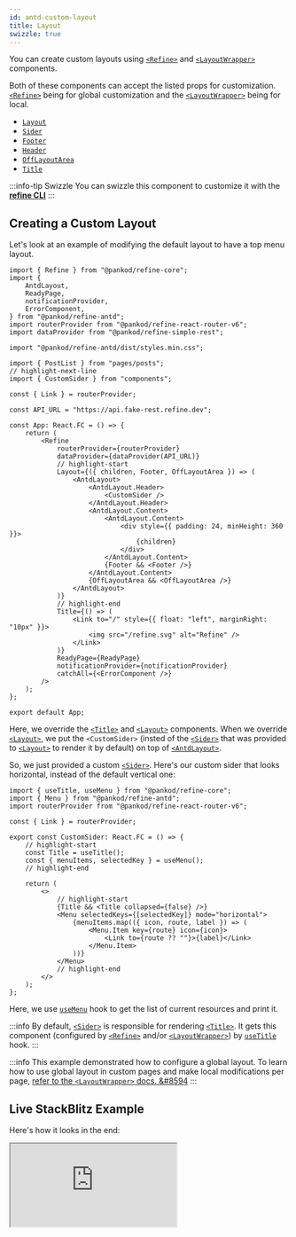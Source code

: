 ```yaml
---
id: antd-custom-layout
title: Layout
swizzle: true
---
```


You can create custom layouts using [`<Refine>`][refine] and [`<LayoutWrapper>`][layoutwrapper] components.

Both of these components can accept the listed props for customization. [`<Refine>`][refine] being for global customization and the [`<LayoutWrapper>`][layoutwrapper] being for local.

-   [`Layout`][layout]
-   [`Sider`][sider]
-   [`Footer`][footer]
-   [`Header`][header]
-   [`OffLayoutArea`][offlayoutarea]
-   [`Title`][title]

:::info-tip Swizzle
You can swizzle this component to customize it with the [**refine CLI**](/docs/packages/documentation/cli)
:::

## Creating a Custom Layout

Let's look at an example of modifying the default layout to have a top menu layout.

```tsx title="/src/App.tsx"
import { Refine } from "@pankod/refine-core";
import {
    AntdLayout,
    ReadyPage,
    notificationProvider,
    ErrorComponent,
} from "@pankod/refine-antd";
import routerProvider from "@pankod/refine-react-router-v6";
import dataProvider from "@pankod/refine-simple-rest";

import "@pankod/refine-antd/dist/styles.min.css";

import { PostList } from "pages/posts";
// highlight-next-line
import { CustomSider } from "components";

const { Link } = routerProvider;

const API_URL = "https://api.fake-rest.refine.dev";

const App: React.FC = () => {
    return (
        <Refine
            routerProvider={routerProvider}
            dataProvider={dataProvider(API_URL)}
            // highlight-start
            Layout={({ children, Footer, OffLayoutArea }) => (
                <AntdLayout>
                    <AntdLayout.Header>
                        <CustomSider />
                    </AntdLayout.Header>
                    <AntdLayout.Content>
                        <AntdLayout.Content>
                            <div style={{ padding: 24, minHeight: 360 }}>
                                {children}
                            </div>
                        </AntdLayout.Content>
                        {Footer && <Footer />}
                    </AntdLayout.Content>
                    {OffLayoutArea && <OffLayoutArea />}
                </AntdLayout>
            )}
            // highlight-end
            Title={() => (
                <Link to="/" style={{ float: "left", marginRight: "10px" }}>
                    <img src="/refine.svg" alt="Refine" />
                </Link>
            )}
            ReadyPage={ReadyPage}
            notificationProvider={notificationProvider}
            catchAll={<ErrorComponent />}
        />
    );
};

export default App;
```

Here, we override the [`<Title>`][title] and [`<Layout>`][layout] components. When we override [`<Layout>`][layout], we put the `<CustomSider>` (insted of the [`<Sider>`][sider] that was provided to [`<Layout>`][layout] to render it by default) on top of [`<AntdLayout>`][antdlayout].

So, we just provided a custom [`<Sider>`][sider]. Here's our custom sider that looks horizontal, instead of the default vertical one:

```tsx title="/src/components/sider/index.tsx"
import { useTitle, useMenu } from "@pankod/refine-core";
import { Menu } from "@pankod/refine-antd";
import routerProvider from "@pankod/refine-react-router-v6";

const { Link } = routerProvider;

export const CustomSider: React.FC = () => {
    // highlight-start
    const Title = useTitle();
    const { menuItems, selectedKey } = useMenu();
    // highlight-end

    return (
        <>
            // highlight-start
            {Title && <Title collapsed={false} />}
            <Menu selectedKeys={[selectedKey]} mode="horizontal">
                {menuItems.map(({ icon, route, label }) => (
                    <Menu.Item key={route} icon={icon}>
                        <Link to={route ?? ""}>{label}</Link>
                    </Menu.Item>
                ))}
            </Menu>
            // highlight-end
        </>
    );
};
```

Here, we use [`useMenu`][usemenu] hook to get the list of current resources and print it.

:::info
By default, [`<Sider>`][sider] is responsible for rendering [`<Title>`][title]. It gets this component (configured by [`<Refine>`][refine] and/or [`<LayoutWrapper>`][layoutwrapper]) by [`useTitle`][usetitle] hook.
:::

:::info
This example demonstrated how to configure a global layout. To learn how to use global layout in custom pages and make local modifications per page, [refer to the `<LayoutWrapper>` docs. &#8594][layoutwrapper]
:::

## Live StackBlitz Example

Here's how it looks in the end:

<iframe loading="lazy" src="https://stackblitz.com/github/refinedev/refine/tree/master/examples/customization-top-menu-layout?embed=1&view=preview&theme=dark&preset=node&ctl=1"
    style={{width: "100%", height:"80vh", border: "0px", borderRadius: "8px", overflow:"hidden"}}
    title="refine-top-menu-layout-example"
    allow="accelerometer; ambient-light-sensor; camera; encrypted-media; geolocation; gyroscope; hid; microphone; midi; payment; usb; vr; xr-spatial-tracking"
    sandbox="allow-forms allow-modals allow-popups allow-presentation allow-same-origin allow-scripts"
></iframe>

[refine]: /api-reference/core/components/refine-config.md
[layout]: /api-reference/core/components/refine-config.md#layout
[sider]: /api-reference/core/components/refine-config.md#sider
[footer]: /api-reference/core/components/refine-config.md#footer
[header]: /api-reference/core/components/refine-config.md#header
[offlayoutarea]: /api-reference/core/components/refine-config.md#offlayoutarea
[title]: /api-reference/core/components/refine-config.md#title
[layoutwrapper]: /api-reference/core/components/layout-wrapper.md
[custom page example]: /advanced-tutorials/custom-pages.md
[custom page example code]: /examples/customization/topMenuLayout.md
[antdlayout]: https://ant.design/components/layout/
[usemenu]: /api-reference/core/hooks/ui/useMenu.md
[usetitle]: /api-reference/core/hooks/refine/useTitle.md
